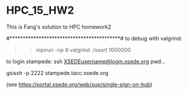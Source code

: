 # HPC_15_HW2

This is Fang's solution to HPC homework2

#******************************************#
to debug with valgrind:
>> mpirun -np 8 valgrind ./ssort 1000000

to login stampede:
ssh XSEDEusername@login.xsede.org
pwd...

gsissh -p 2222 stampede.tacc.xsede.org

(see https://portal.xsede.org/web/xup/single-sign-on-hub)
